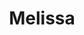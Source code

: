 ---
layout: page
title: Melissa
description: Melissa is a Baysian probabilistic model for jointly clustering and imputing single-cell methylation data. This is done by taking into account local correlations via a generalised linear model and global similarities using a mixture modelling approach.
img: assets/img/melissa.png
importance: 4
redirect: "https://www.bioconductor.org/packages/release/bioc/html/Melissa.html"
category: Software
github: "https://www.github.com/andreaskapou/Melissa"
---